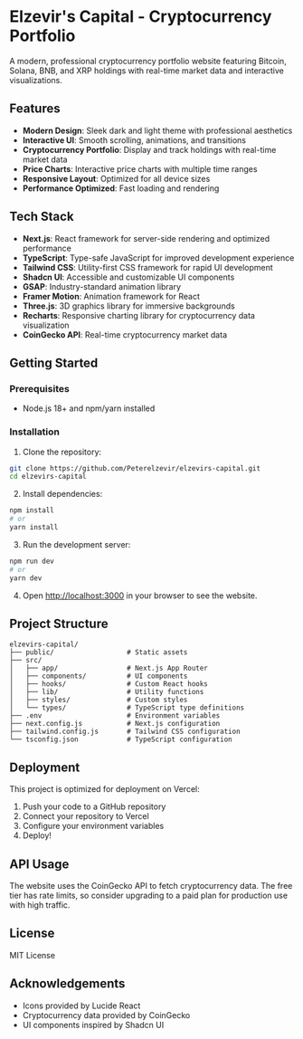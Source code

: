 # Elzevir's Capital - Cryptocurrency Portfolio

A modern, professional cryptocurrency portfolio website featuring Bitcoin, Solana, BNB, and XRP holdings with real-time market data and interactive visualizations.

## Features

- **Modern Design**: Sleek dark and light theme with professional aesthetics
- **Interactive UI**: Smooth scrolling, animations, and transitions
- **Cryptocurrency Portfolio**: Display and track holdings with real-time market data
- **Price Charts**: Interactive price charts with multiple time ranges
- **Responsive Layout**: Optimized for all device sizes
- **Performance Optimized**: Fast loading and rendering

## Tech Stack

- **Next.js**: React framework for server-side rendering and optimized performance
- **TypeScript**: Type-safe JavaScript for improved development experience
- **Tailwind CSS**: Utility-first CSS framework for rapid UI development
- **Shadcn UI**: Accessible and customizable UI components
- **GSAP**: Industry-standard animation library
- **Framer Motion**: Animation framework for React
- **Three.js**: 3D graphics library for immersive backgrounds
- **Recharts**: Responsive charting library for cryptocurrency data visualization
- **CoinGecko API**: Real-time cryptocurrency market data

## Getting Started

### Prerequisites

- Node.js 18+ and npm/yarn installed

### Installation

1. Clone the repository:

```bash
git clone https://github.com/Peterelzevir/elzevirs-capital.git
cd elzevirs-capital
```

2. Install dependencies:

```bash
npm install
# or
yarn install
```

3. Run the development server:

```bash
npm run dev
# or
yarn dev
```

4. Open [http://localhost:3000](http://localhost:3000) in your browser to see the website.

## Project Structure

```
elzevirs-capital/
├── public/                  # Static assets
├── src/
│   ├── app/                 # Next.js App Router
│   ├── components/          # UI components
│   ├── hooks/               # Custom React hooks
│   ├── lib/                 # Utility functions
│   ├── styles/              # Custom styles
│   └── types/               # TypeScript type definitions
├── .env                     # Environment variables
├── next.config.js           # Next.js configuration
├── tailwind.config.js       # Tailwind CSS configuration
└── tsconfig.json            # TypeScript configuration
```

## Deployment

This project is optimized for deployment on Vercel:

1. Push your code to a GitHub repository
2. Connect your repository to Vercel
3. Configure your environment variables
4. Deploy!

## API Usage

The website uses the CoinGecko API to fetch cryptocurrency data. The free tier has rate limits, so consider upgrading to a paid plan for production use with high traffic.

## License

MIT License

## Acknowledgements

- Icons provided by Lucide React
- Cryptocurrency data provided by CoinGecko
- UI components inspired by Shadcn UI